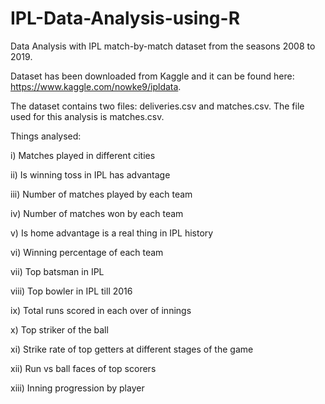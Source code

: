 # IPL-Data-Analysis-using-R
Data Analysis with IPL match-by-match dataset from the seasons 2008 to 2019.

Dataset has been downloaded from Kaggle and it can be found here: https://www.kaggle.com/nowke9/ipldata.

The dataset contains two files: deliveries.csv and matches.csv. The file used for this analysis is matches.csv.

Things analysed:

i) Matches played in different cities

ii) Is winning toss in IPL has advantage

iii) Number of matches played by each team

iv) Number of matches won by each team

v) Is home advantage is a real thing in IPL history

vi) Winning percentage of each team

vii) Top batsman in IPL

viii) Top bowler in IPL till 2016

ix) Total runs scored in each over of innings

x) Top striker of the ball

xi) Strike rate of top getters at different stages of the game

xii) Run vs ball faces of top scorers

xiii) Inning progression by player
